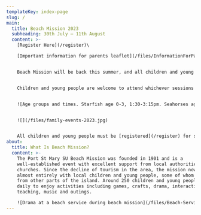 ```yaml
---
templateKey: index-page
slug: /
main:
  title: Beach Mission 2023
  subheading: 30th July – 11th August
  content: >-
    [Register Here](/register)\

    [Important information for parents leaflet](/files/InformationForParents2023.pdf)  


    Beach Mission will be back this summer, and all children and young people will be welcome to join in. There will be activities every weekday for 0-17 year olds in six different age groups. Everyone is welcome, and activities are free (apart from a contribution for the outing). Activities include games, crafts, competitions, an outing, and interactive Bible based activities appropriate for each age group.


    Children and young people are welcome to attend whichever sessions they wish. Check out our age groups and session times here:


    ![Age groups and times. Starfish age 0-3, 1:30-3:15pm. Seahorses age 4-5s, 1:30-3:15pm. Turtles age 6-7s, 10-11:45am and 1:30-3:15pm. Narwhals age 8-10s, 10-11:45am, 1:30-3:15pm, and 7:30-8:45pm. Sharks age 11-12s, 10-11:45am, 1:30-3:15pm, and 7:30-8:45pm. Deckers age 13-17s, 10-11:45am, 1:30-3:15pm, and 7:30-9:45pm. The Lighthouse for adults and children not at other groups. 10:45-11:45am.](/files/age-groups-session-times-2023.jpg "Age group times")


    ![](/files/family-events-2023.jpg)


    All children and young people must be [registered](/register) for safeguarding reasons and to give us contact details and other important information. If you have any questions, please use the [contact form](#contact).
about:
  title: What Is Beach Mission?
  content: >-
    The Port St Mary SU Beach Mission was founded in 1901 and is a
    well-established event with excellent support from local authorities and
    churches. Since the decline of tourism in the area, the mission now works
    almost entirely with local children and young people, some of whom travel
    from other parts of the island. Around 250 children and young people attend
    daily to enjoy activities including games, crafts, drama, interactive Bible
    teaching, music and outings.

    ![Drama at a beach service during beach mission](/files/Beach-Service-drama.jpg)
---
```

